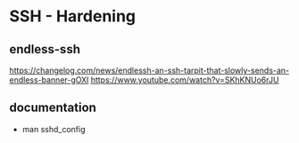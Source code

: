 # SSH - Hardening 

## endless-ssh 

https://changelog.com/news/endlessh-an-ssh-tarpit-that-slowly-sends-an-endless-banner-gOXl
https://www.youtube.com/watch?v=SKhKNUo6rJU

## documentation 

  * man sshd_config 
  
  
